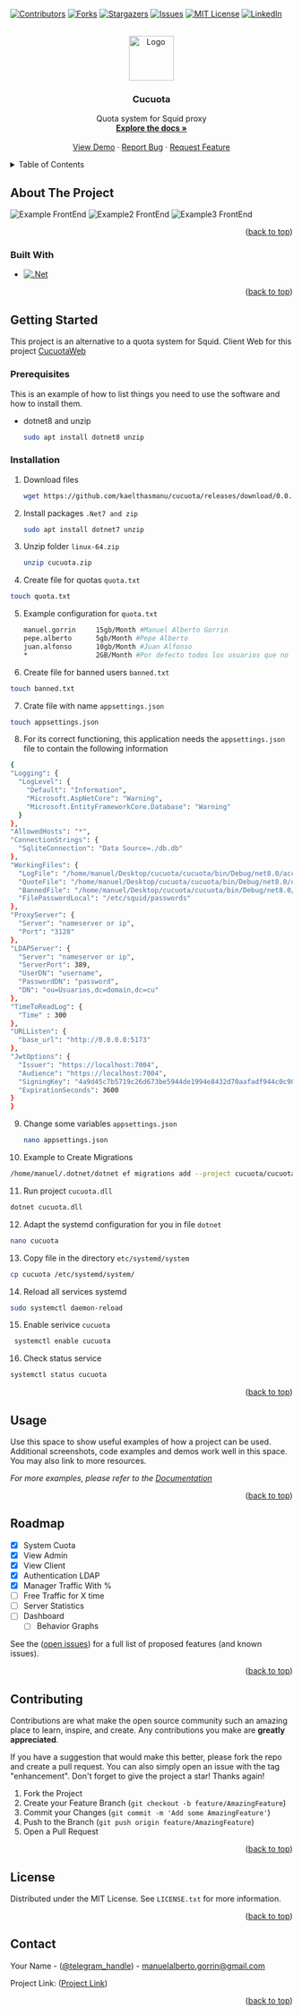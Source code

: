 <!-- Improved compatibility of back to top link: See: https://github.com/othneildrew/Best-README-Template/pull/73 -->
<a name="Cucuota"></a>
<!--
*** Thanks for checking out the Best-README-Template. If you have a suggestion
*** that would make this better, please fork the repo and create a pull request
*** or simply open an issue with the tag "enhancement".
*** Don't forget to give the project a star!
*** Thanks again! Now go create something AMAZING! :D
-->



<!-- PROJECT SHIELDS -->
<!--
*** I'm using markdown "reference style" links for readability.
*** Reference links are enclosed in brackets [ ] instead of parentheses ( ).
*** See the bottom of this document for the declaration of the reference variables
*** for contributors-url, forks-url, etc. This is an optional, concise syntax you may use.
*** https://www.markdownguide.org/basic-syntax/#reference-style-links
-->
[![Contributors][contributors-shield]][contributors-url]
[![Forks][forks-shield]][forks-url]
[![Stargazers][stars-shield]][stars-url]
[![Issues][issues-shield]][issues-url]
[![MIT License][license-shield]][license-url]
[![LinkedIn][linkedin-shield]][linkedin-url]



<!-- PROJECT LOGO -->
<br />
<div align="center">
  <a href="https://github.com/kaelthasmanu/cucuota">
    <img src="/cucuota/img/logo.png" alt="Logo" width="80" height="80">
  </a>

<h3 align="center">Cucuota</h3>

  <p align="center">
    Quota system for Squid proxy
    <br />
    <a href="https://github.com/github_username/repo_name"><strong>Explore the docs »</strong></a>
    <br />
    <br />
    <a href="https://github.com/github_username/repo_name">View Demo</a>
    ·
    <a href="https://github.com/kaelthasmanu/cucuota/issues">Report Bug</a>
    ·
    <a href="https://github.com/kaelthasmanu/cucuota/issues">Request Feature</a>
  </p>
</div>



<!-- TABLE OF CONTENTS -->
<details>
  <summary>Table of Contents</summary>
  <ol>
    <li>
      <a href="#about-the-project">About The Project</a>
      <ul>
        <li><a href="#built-with">Built With</a></li>
      </ul>
    </li>
    <li>
      <a href="#getting-started">Getting Started</a>
      <ul>
        <li><a href="#prerequisites">Prerequisites</a></li>
        <li><a href="#installation">Installation</a></li>
      </ul>
    </li>
    <li><a href="#usage">Usage</a></li>
    <li><a href="#roadmap">Roadmap</a></li>
    <li><a href="#contributing">Contributing</a></li>
    <li><a href="#license">License</a></li>
    <li><a href="#contact">Contact</a></li>
    <li><a href="#acknowledgments">Acknowledgments</a></li>
  </ol>
</details>



<!-- ABOUT THE PROJECT -->
## About The Project

![Example FrontEnd](https://github.com/kaelthasmanu/cucuota/blob/main/cucuota/img/example.png)
![Example2 FrontEnd](https://github.com/kaelthasmanu/cucuota/blob/main/cucuota/img/example2.png)
![Example3 FrontEnd](https://github.com/kaelthasmanu/cucuota/blob/main/cucuota/img/example3.jpg)



<p align="right">(<a href="#readme-top">back to top</a>)</p>



### Built With
* [![.Net][.Net]][.Net-url]


<p align="right">(<a href="#readme-top">back to top</a>)</p>



<!-- GETTING STARTED -->
## Getting Started

This project is an alternative to a quota system for Squid. Client Web for this project [CucuotaWeb](https://github.com/kaelthasmanu/cucuota-frontend)

### Prerequisites

This is an example of how to list things you need to use the software and how to install them.
* dotnet8 and unzip
  ```sh
  sudo apt install dotnet8 unzip
  ```

### Installation


1. Download files
   ```sh
   wget https://github.com/kaelthasmanu/cucuota/releases/download/0.0.1/cucuota.zip
   ```
2. Install packages `.Net7 and zip`
   ```sh
   sudo apt install dotnet7 unzip 
   ```
3. Unzip folder `linux-64.zip`
   ```sh
   unzip cucuota.zip
   ```
4. Create file for quotas `quota.txt`
  ```sh
  touch quota.txt
  ```
5. Example configuration for `quota.txt`
   ```sh
   manuel.gorrin     15gb/Month #Manuel Alberto Gorrin
   pepe.alberto      5gb/Month #Pepe Alberto
   juan.alfonso      10gb/Month #Juan Alfonso
   *                 2GB/Month #Por defecto todos los usuarios que no estan especificados
   ```
6. Create file for banned users `banned.txt`
  ```sh
  touch banned.txt
  ```
7. Crate file with name `appsettings.json`
  ```sh
  touch appsettings.json
  ```
8. For its correct functioning, this application needs the `appsettings.json` file to contain the following information
  ```sh
{
  "Logging": {
    "LogLevel": {
      "Default": "Information",
      "Microsoft.AspNetCore": "Warning",
      "Microsoft.EntityFrameworkCore.Database": "Warning"
    }
  },
  "AllowedHosts": "*",
  "ConnectionStrings": {
    "SqliteConnection": "Data Source=./db.db"
  },
  "WorkingFiles": {
    "LogFile": "/home/manuel/Desktop/cucuota/cucuota/bin/Debug/net8.0/access.log",
    "QuoteFile": "/home/manuel/Desktop/cucuota/cucuota/bin/Debug/net8.0/quota.txt",
    "BannedFile": "/home/manuel/Desktop/cucuota/cucuota/bin/Debug/net8.0/banned.txt",
    "FilePasswordLocal": "/etc/squid/passwords"
  },
  "ProxyServer": {
    "Server": "nameserver or ip",
    "Port": "3128"
  },
  "LDAPServer": {
    "Server": "nameserver or ip",
    "ServerPort": 389,
    "UserDN": "username",
    "PasswordDN": "password",
    "DN": "ou=Usuarios,dc=domain,dc=cu"
  },
  "TimeToReadLog": {
    "Time" : 300
  },
  "URLListen": {
    "base_url": "http://0.0.0.0:5173"
  },
  "JwtOptions": {
    "Issuer": "https://localhost:7004",
    "Audience": "https://localhost:7004",
    "SigningKey": "4a9d45c7b5719c26d673be5944de1994e8432d70aafadf944c0c90b6f9437d1f",
    "ExpirationSeconds": 3600
  }
}
```
9. Change some variables `appsettings.json`
   ```sh
   nano appsettings.json
   ```
10. Example to Create Migrations 
  ```sh
  /home/manuel/.dotnet/dotnet ef migrations add --project cucuota/cucuota.csproj --startup-project cucuota/cucuota.csproj --context Database --configuration Debug Initial --output-dir Migrations
  ```
11. Run project `cucuota.dll`
   ```sh
   dotnet cucuota.dll
   ```
12. Adapt the systemd configuration for you in file `dotnet`
  ```sh
  nano cucuota
  ```
13. Copy file in the directory `etc/systemd/system`
  ```sh
  cp cucuota /etc/systemd/system/
  ```
14. Reload all services systemd
  ```sh
  sudo systemctl daemon-reload
  ```
15. Enable serivice `cucuota`
  ```sh
   systemctl enable cucuota
   ```
16. Check status service 
  ```sh
  systemctl status cucuota
  ```

<p align="right">(<a href="#readme-top">back to top</a>)</p>


<!-- USAGE EXAMPLES -->
## Usage

Use this space to show useful examples of how a project can be used. Additional screenshots, code examples and demos work well in this space. You may also link to more resources.

_For more examples, please refer to the [Documentation](https://example.com)_

<p align="right">(<a href="#readme-top">back to top</a>)</p>


<!-- ROADMAP -->
## Roadmap

- [x] System Cuota
- [x] View Admin
- [x] View Client
- [x] Authentication LDAP
- [x] Manager Traffic With %
- [ ] Free Traffic for X time
- [ ] Server Statistics
- [ ] Dashboard
    - [ ] Behavior Graphs

See the ([open issues](https://github.com/kaelthasmanu/cucuota/issues)) for a full list of proposed features (and known issues).

<p align="right">(<a href="#readme-top">back to top</a>)</p>

<!-- CONTRIBUTING -->
## Contributing

Contributions are what make the open source community such an amazing place to learn, inspire, and create. Any contributions you make are **greatly appreciated**.

If you have a suggestion that would make this better, please fork the repo and create a pull request. You can also simply open an issue with the tag "enhancement".
Don't forget to give the project a star! Thanks again!

1. Fork the Project
2. Create your Feature Branch (`git checkout -b feature/AmazingFeature`)
3. Commit your Changes (`git commit -m 'Add some AmazingFeature'`)
4. Push to the Branch (`git push origin feature/AmazingFeature`)
5. Open a Pull Request

<p align="right">(<a href="#readme-top">back to top</a>)</p>



<!-- LICENSE -->
## License

Distributed under the MIT License. See `LICENSE.txt` for more information.

<p align="right">(<a href="#readme-top">back to top</a>)</p>



<!-- CONTACT -->
## Contact

Your Name - ([@telegram_handle](https://t.me/king_0f_deathhh)) - manuelalberto.gorrin@gmail.com

Project Link: ([Project Link](https://github.com/kaelthasmanu/cucuota))

<p align="right">(<a href="#readme-top">back to top</a>)</p>


<!-- MARKDOWN LINKS & IMAGES -->
<!-- https://www.markdownguide.org/basic-syntax/#reference-style-links -->
[contributors-shield]: https://img.shields.io/github/contributors/kaelthasmanu/cucuota.svg?style=for-the-badge
[contributors-url]: https://github.com/kaelthasmanu/cucuota/graphs/contributors
[forks-shield]: https://img.shields.io/github/forks/kaelthasmanu/cucuota.svg?style=for-the-badge
[forks-url]: https://github.com/kaelthasmanu/cucuota/network/members
[stars-shield]: https://img.shields.io/github/stars/kaelthasmanu/cucuota.svg?style=for-the-badge
[stars-url]: https://github.com/kaelthasmanu/cucuota/stargazers
[issues-shield]: https://img.shields.io/github/issues/kaelthasmanu/cucuota.svg?style=for-the-badge
[issues-url]: https://github.com/kaelthasmanu/cucuota/issues
[license-shield]: https://img.shields.io/github/license/kaelthasmanu/cucuota.svg?style=for-the-badge
[license-url]: https://github.com/github_username/repo_name/blob/master/LICENSE.txt
[linkedin-shield]: https://img.shields.io/badge/-LinkedIn-black.svg?style=for-the-badge&logo=linkedin&colorB=555
[linkedin-url]: https://linkedin.com/in/manuel-gorrin-095242238
[product-screenshot]: images/screenshot.png
[.Net]: https://neosmart.net/blog/wp-content/uploads/2019/06/dot-NET-Core-300x300.png
[.Net-url]: https://dotnet.microsoft.com/en-us/apps/aspnet
